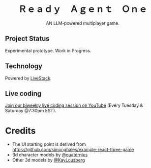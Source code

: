<h1 align="center"> Ｒｅａｄｙ　Ａｇｅｎｔ　Ｏｎｅ </h1>
<p align="center">AN LLM-powered multiplayer game.</p>

## Project Status

Experimental prototype. Work in Progress.

## Technology

Powered by [LiveStack](https://github.com/zigzag-tech/livestack).

## Live coding

[Join our biweekly live coding session on YouTube](https://www.youtube.com/@zigzag-ai/streams) (Every Tuesday & Saturday @7:30pm EST).


# Credits

- The UI starting point is derived from https://github.com/simonghales/example-react-three-game
- 3d character models by [@quaternius](https://twitter.com/quaternius)
- Other 3d models by [@KayLousberg](https://twitter.com/KayLousberg)
